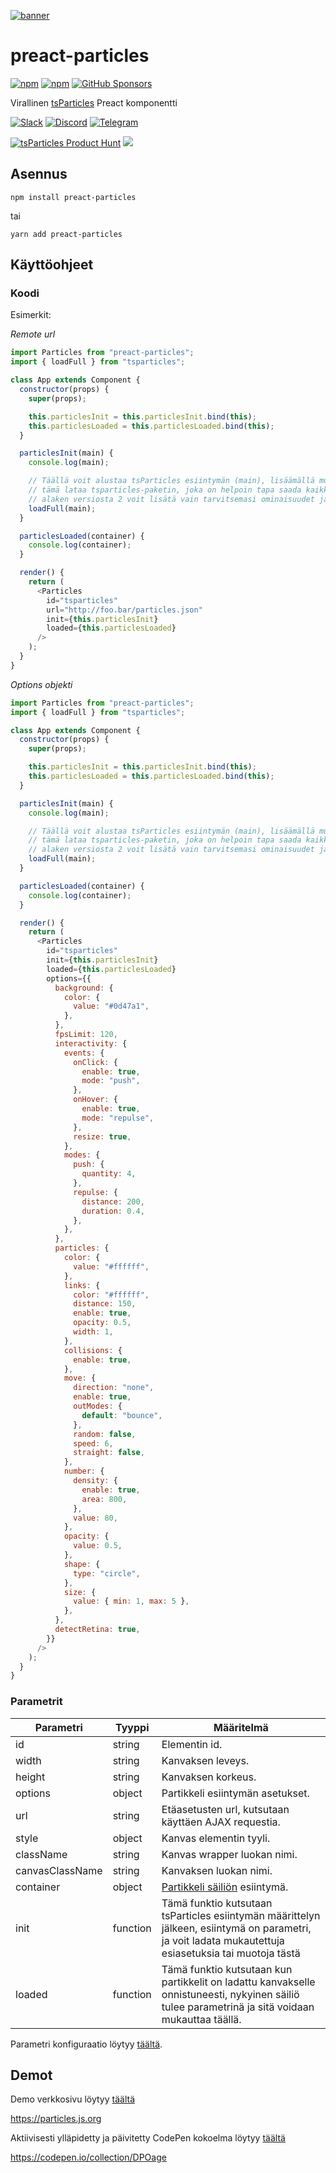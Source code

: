 [![banner](https://particles.js.org/images/banner3.png)](https://particles.js.org)

# preact-particles

[![npm](https://img.shields.io/npm/v/preact-particles)](https://www.npmjs.com/package/preact-particles) [![npm](https://img.shields.io/npm/dm/preact-particles)](https://www.npmjs.com/package/preact-particles) [![GitHub Sponsors](https://img.shields.io/github/sponsors/matteobruni)](https://github.com/sponsors/matteobruni)

Virallinen [tsParticles](https://github.com/matteobruni/tsparticles) Preact komponentti

[![Slack](https://particles.js.org/images/slack.png)](https://join.slack.com/t/tsparticles/shared_invite/enQtOTcxNTQxNjQ4NzkxLWE2MTZhZWExMWRmOWI5MTMxNjczOGE1Yjk0MjViYjdkYTUzODM3OTc5MGQ5MjFlODc4MzE0N2Q1OWQxZDc1YzI) [![Discord](https://particles.js.org/images/discord.png)](https://discord.gg/hACwv45Hme) [![Telegram](https://particles.js.org/images/telegram.png)](https://t.me/tsparticles)

[![tsParticles Product Hunt](https://api.producthunt.com/widgets/embed-image/v1/featured.svg?post_id=186113&theme=light)](https://www.producthunt.com/posts/tsparticles?utm_source=badge-featured&utm_medium=badge&utm_souce=badge-tsparticles") <a href="https://www.buymeacoffee.com/matteobruni"><img src="https://img.buymeacoffee.com/button-api/?text=Buy me a beer&emoji=🍺&slug=matteobruni&button_colour=5F7FFF&font_colour=ffffff&font_family=Arial&outline_colour=000000&coffee_colour=FFDD00"></a>

## Asennus

```shell
npm install preact-particles
```

tai

```shell
yarn add preact-particles
```

## Käyttöohjeet

### Koodi

Esimerkit:

_Remote url_

```javascript
import Particles from "preact-particles";
import { loadFull } from "tsparticles";

class App extends Component {
  constructor(props) {
    super(props);

    this.particlesInit = this.particlesInit.bind(this);
    this.particlesLoaded = this.particlesLoaded.bind(this);
  }

  particlesInit(main) {
    console.log(main);

    // Täällä voit alustaa tsParticles esiintymän (main), lisäämällä mukautettuja muotoja tai esiasetuksia
    // tämä lataa tsparticles-paketin, joka on helpoin tapa saada kaikki käyttövalmiiksi
    // alaken versiosta 2 voit lisätä vain tarvitsemasi ominaisuudet ja pienentää paketin kokoa
    loadFull(main);
  }

  particlesLoaded(container) {
    console.log(container);
  }

  render() {
    return (
      <Particles
        id="tsparticles"
        url="http://foo.bar/particles.json"
        init={this.particlesInit}
        loaded={this.particlesLoaded}
      />
    );
  }
}
```

_Options objekti_

```javascript
import Particles from "preact-particles";
import { loadFull } from "tsparticles";

class App extends Component {
  constructor(props) {
    super(props);

    this.particlesInit = this.particlesInit.bind(this);
    this.particlesLoaded = this.particlesLoaded.bind(this);
  }

  particlesInit(main) {
    console.log(main);

    // Täällä voit alustaa tsParticles esiintymän (main), lisäämällä mukautettuja muotoja tai esiasetuksia
    // tämä lataa tsparticles-paketin, joka on helpoin tapa saada kaikki käyttövalmiiksi
    // alaken versiosta 2 voit lisätä vain tarvitsemasi ominaisuudet ja pienentää paketin kokoa
    loadFull(main);
  }

  particlesLoaded(container) {
    console.log(container);
  }

  render() {
    return (
      <Particles
        id="tsparticles"
        init={this.particlesInit}
        loaded={this.particlesLoaded}
        options={{
          background: {
            color: {
              value: "#0d47a1",
            },
          },
          fpsLimit: 120,
          interactivity: {
            events: {
              onClick: {
                enable: true,
                mode: "push",
              },
              onHover: {
                enable: true,
                mode: "repulse",
              },
              resize: true,
            },
            modes: {
              push: {
                quantity: 4,
              },
              repulse: {
                distance: 200,
                duration: 0.4,
              },
            },
          },
          particles: {
            color: {
              value: "#ffffff",
            },
            links: {
              color: "#ffffff",
              distance: 150,
              enable: true,
              opacity: 0.5,
              width: 1,
            },
            collisions: {
              enable: true,
            },
            move: {
              direction: "none",
              enable: true,
              outModes: {
                default: "bounce",
              },
              random: false,
              speed: 6,
              straight: false,
            },
            number: {
              density: {
                enable: true,
                area: 800,
              },
              value: 80,
            },
            opacity: {
              value: 0.5,
            },
            shape: {
              type: "circle",
            },
            size: {
              value: { min: 1, max: 5 },
            },
          },
          detectRetina: true,
        }}
      />
    );
  }
}
```

### Parametrit

| Parametri       | Tyyppi   | Määritelmä                                                                                                                                            |
|-----------------|----------|-------------------------------------------------------------------------------------------------------------------------------------------------------|
| id              | string   | Elementin id.                                                                                                                                         |
| width           | string   | Kanvaksen leveys.                                                                                                                                     |
| height          | string   | Kanvaksen korkeus.                                                                                                                                    |
| options         | object   | Partikkeli esiintymän asetukset.                                                                                                                      |
| url             | string   | Etäasetusten url, kutsutaan käyttäen AJAX requestia.                                                                                                  |
| style           | object   | Kanvas elementin tyyli.                                                                                                                               |
| className       | string   | Kanvas wrapper luokan nimi.                                                                                                                           |
| canvasClassName | string   | Kanvaksen luokan nimi.                                                                                                                                |
| container       | object   | [Partikkeli säiliön](https://particles.js.org/docs/modules/Core_Container.html) esiintymä.                                                            |
| init            | function | Tämä funktio kutsutaan tsParticles esiintymän määrittelyn jälkeen, esiintymä on parametri, ja voit ladata mukautettuja esiasetuksia tai muotoja tästä |
| loaded          | function | Tämä funktio kutsutaan kun partikkelit on ladattu kanvakselle onnistuneesti, nykyinen säiliö tulee parametrinä ja sitä voidaan mukauttaa täällä.      |

Parametri konfiguraatio löytyy [täältä](https://particles.js.org).

## Demot

Demo verkkosivu löytyy [täältä](https://particles.js.org)

<https://particles.js.org>

Aktiivisesti ylläpidetty ja päivitetty CodePen kokoelma löytyy [täältä](https://codepen.io/collection/DPOage)

<https://codepen.io/collection/DPOage>

